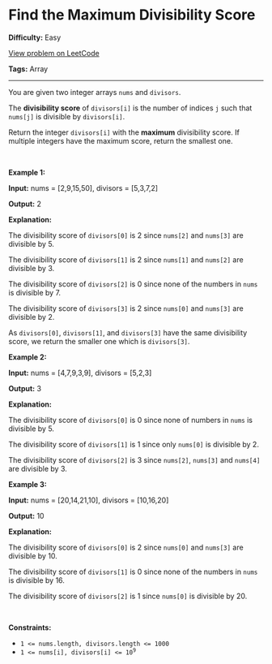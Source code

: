 # Find the Maximum Divisibility Score

**Difficulty:** Easy

[View problem on LeetCode](https://leetcode.com/problems/find-the-maximum-divisibility-score/)

**Tags:** Array

---

<p>You are given two integer arrays <code>nums</code> and <code>divisors</code>.</p>

<p>The <strong>divisibility score</strong> of <code>divisors[i]</code> is the number of indices <code>j</code> such that <code>nums[j]</code> is divisible by <code>divisors[i]</code>.</p>

<p>Return the integer <code>divisors[i]</code> with the <strong>maximum</strong> divisibility score. If multiple integers have the maximum score, return the smallest one.</p>

<p>&nbsp;</p>
<p><strong class="example">Example 1:</strong></p>

<div class="example-block">
<p><strong>Input:</strong> <span class="example-io">nums = [2,9,15,50], divisors = [5,3,7,2]</span></p>

<p><strong>Output:</strong> <span class="example-io">2</span></p>

<p><strong>Explanation:</strong></p>

<p>The divisibility score of <code>divisors[0]</code> is 2 since <code>nums[2]</code> and <code>nums[3]</code> are divisible by 5.</p>

<p>The divisibility score of <code>divisors[1]</code> is 2 since <code>nums[1]</code> and <code>nums[2]</code> are divisible by 3.</p>

<p>The divisibility score of <code>divisors[2]</code> is 0 since none of the numbers in <code>nums</code> is divisible by 7.</p>

<p>The divisibility score of <code>divisors[3]</code> is 2 since <code>nums[0]</code> and <code>nums[3]</code> are divisible by 2.</p>

<p>As <code>divisors[0]</code>,&nbsp;<code>divisors[1]</code>, and <code>divisors[3]</code> have the same divisibility score, we return the smaller one which is <code>divisors[3]</code>.</p>
</div>

<p><strong class="example">Example 2:</strong></p>

<div class="example-block">
<p><strong>Input:</strong> <span class="example-io">nums = [4,7,9,3,9], divisors = [5,2,3]</span></p>

<p><strong>Output:</strong> <span class="example-io">3</span></p>

<p><strong>Explanation:</strong></p>

<p>The divisibility score of <code>divisors[0]</code> is 0 since none of numbers in <code>nums</code> is divisible by 5.</p>

<p>The divisibility score of <code>divisors[1]</code> is 1 since only <code>nums[0]</code> is divisible by 2.</p>

<p>The divisibility score of <code>divisors[2]</code> is 3 since <code>nums[2]</code>, <code>nums[3]</code> and <code>nums[4]</code> are divisible by 3.</p>
</div>

<p><strong class="example">Example 3:</strong></p>

<div class="example-block">
<p><strong>Input:</strong> <span class="example-io">nums = [20,14,21,10], divisors = [10,16,20]</span></p>

<p><strong>Output:</strong> <span class="example-io">10</span></p>

<p><strong>Explanation:</strong></p>

<p>The divisibility score of <code>divisors[0]</code> is 2 since <code>nums[0]</code> and <code>nums[3]</code> are divisible by 10.</p>

<p>The divisibility score of <code>divisors[1]</code> is 0 since none of the numbers in <code>nums</code> is divisible by 16.</p>

<p>The divisibility score of <code>divisors[2]</code> is 1 since <code>nums[0]</code> is divisible by 20.</p>
</div>

<p>&nbsp;</p>
<p><strong>Constraints:</strong></p>

<ul>
	<li><code>1 &lt;= nums.length, divisors.length &lt;= 1000</code></li>
	<li><code>1 &lt;= nums[i], divisors[i] &lt;= 10<sup>9</sup></code></li>
</ul>
